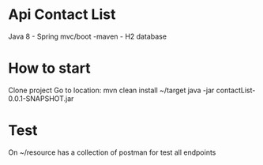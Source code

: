 # Api Contact List
Java 8 - Spring mvc/boot -maven - H2 database

# How to start

Clone project
Go to location:
  mvn clean install
  ~/target java -jar contactList-0.0.1-SNAPSHOT.jar
  
 # Test
 On ~/resource has a collection of postman for test all endpoints
